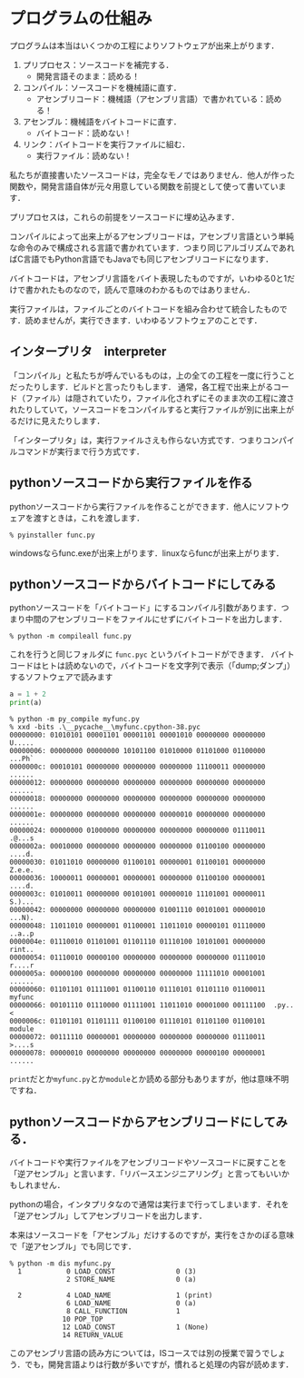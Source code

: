 # プログラムの仕組み

プログラムは本当はいくつかの工程によりソフトウェアが出来上がります．

1. プリプロセス：ソースコードを補完する．
   - 開発言語そのまま：読める！
2. コンパイル：ソースコードを機械語に直す．
   - アセンブリコード：機械語（アセンブリ言語）で書かれている：読める！
3. アセンブル：機械語をバイトコードに直す．
   - バイトコード：読めない！
4. リンク：バイトコードを実行ファイルに組む．
   - 実行ファイル：読めない！

私たちが直接書いたソースコードは，完全なモノではありません．他人が作った関数や，開発言語自体が元々用意している関数を前提として使って書いています．

プリプロセスは，これらの前提をソースコードに埋め込みます．

コンパイルによって出来上がるアセンブリコードは，アセンブリ言語という単純な命令のみで構成される言語で書かれています．つまり同じアルゴリズムであればC言語でもPython言語でもJavaでも同じアセンブリコードになります．

バイトコードは，アセンブリ言語をバイト表現したものですが，いわゆる0と1だけで書かれたものなので，読んで意味のわかるものではありません．

実行ファイルは，ファイルごとのバイトコードを組み合わせて統合したものです．読めませんが，実行できます．いわゆるソフトウェアのことです．

## インタープリタ　interpreter

「コンパイル」と私たちが呼んでいるものは，上の全ての工程を一度に行うことだったりします．ビルドと言ったりもします．
通常，各工程で出来上がるコード（ファイル）は隠されていたり，ファイル化されずにそのまま次の工程に渡されたりしていて，ソースコードをコンパイルすると実行ファイルが別に出来上がるだけに見えたりします．

「インタープリタ」は，実行ファイルさえも作らない方式です．つまりコンパイルコマンドが実行まで行う方式です．

## pythonソースコードから実行ファイルを作る

pythonソースコードから実行ファイルを作ることができます．他人にソフトウェアを渡すときは，これを渡します．

```
% pyinstaller func.py
```

windowsならfunc.exeが出来上がります．linuxならfuncが出来上がります．

## pythonソースコードからバイトコードにしてみる

pythonソースコードを「バイトコード」にするコンパイル引数があります．つまり中間のアセンブリコードをファイルにせずにバイトコードを出力します．

```
% python -m compileall func.py
```

これを行うと同じフォルダに `func.pyc` というバイトコードができます．
バイトコードはヒトは読めないので，バイトコードを文字列で表示（「dump;ダンプ」）するソフトウェアで読みます

```py
a = 1 + 2
print(a)
```

```
% python -m py_compile myfunc.py
% xxd -bits .\__pycache__\myfunc.cpython-38.pyc      
00000000: 01010101 00001101 00001101 00001010 00000000 00000000  U.....
00000006: 00000000 00000000 10101100 01010000 01101000 01100000  ...Ph`
0000000c: 00010101 00000000 00000000 00000000 11100011 00000000  ......
00000012: 00000000 00000000 00000000 00000000 00000000 00000000  ......
00000018: 00000000 00000000 00000000 00000000 00000000 00000000  ......
0000001e: 00000000 00000000 00000000 00000010 00000000 00000000  ......
00000024: 00000000 01000000 00000000 00000000 00000000 01110011  .@...s
0000002a: 00010000 00000000 00000000 00000000 01100100 00000000  ....d.
00000030: 01011010 00000000 01100101 00000001 01100101 00000000  Z.e.e.
00000036: 10000011 00000001 00000001 00000000 01100100 00000001  ....d.
0000003c: 01010011 00000000 00101001 00000010 11101001 00000011  S.)...
00000042: 00000000 00000000 00000000 01001110 00101001 00000010  ...N).
00000048: 11011010 00000001 01100001 11011010 00000101 01110000  ..a..p
0000004e: 01110010 01101001 01101110 01110100 10101001 00000000  rint..
00000054: 01110010 00000100 00000000 00000000 00000000 01110010  r....r
0000005a: 00000100 00000000 00000000 00000000 11111010 00001001  ......
00000060: 01101101 01111001 01100110 01110101 01101110 01100011  myfunc
00000066: 00101110 01110000 01111001 11011010 00001000 00111100  .py..<
0000006c: 01101101 01101111 01100100 01110101 01101100 01100101  module
00000072: 00111110 00000001 00000000 00000000 00000000 01110011  >....s
00000078: 00000010 00000000 00000000 00000000 00000100 00000001  ......
```

`print`だとか`myfunc.py`とか`module`とか読める部分もありますが，他は意味不明ですね．

## pythonソースコードからアセンブリコードにしてみる．

バイトコードや実行ファイルをアセンブリコードやソースコードに戻すことを「逆アセンブル」と言います．「リバースエンジニアリング」と言ってもいいかもしれません．

pythonの場合，インタプリタなので通常は実行まで行ってしまいます．それを「逆アセンブル」してアセンブリコードを出力します．

本来はソースコードを「アセンブル」だけするのですが，実行をさかのぼる意味で「逆アセンブル」でも同じです．

```
% python -m dis myfunc.py
  1           0 LOAD_CONST               0 (3)
              2 STORE_NAME               0 (a)

  2           4 LOAD_NAME                1 (print)
              6 LOAD_NAME                0 (a)
              8 CALL_FUNCTION            1
             10 POP_TOP
             12 LOAD_CONST               1 (None)
             14 RETURN_VALUE
```

このアセンブリ言語の読み方については，ISコースでは別の授業で習うでしょう．でも，開発言語よりは行数が多いですが，慣れると処理の内容が読めます．



